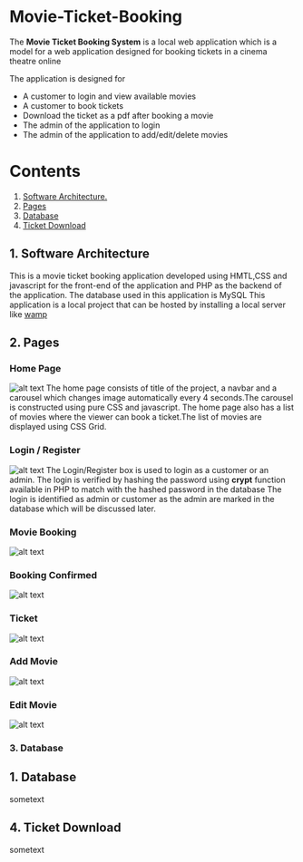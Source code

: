 # Movie-Ticket-Booking

The **Movie Ticket Booking System** is a local web application which is a model for a web application designed for booking tickets in a cinema theatre online

The application is designed for
 - A customer to login and view available movies
 - A customer to book tickets
 - Download the ticket as a pdf after booking a movie
 - The admin of the application to login 
 - The admin of the application to add/edit/delete movies

# Contents

1. [ Software Architecture. ](#arch)
2. [ Pages ](#pages)
3. [ Database ](#db)
4. [ Ticket Download ](#ticket)

<a name="arch"></a>
## 1. Software Architecture

This is a movie ticket booking application developed using HMTL,CSS and javascript for the front-end of the application and PHP as the backend of the application. The database used in this application is MySQL
This application is a local project that can be hosted by installing a local server like [wamp]
  

<a name="pages"></a>
## 2. Pages

### Home Page
![alt text](https://github.com/kumaresh2001/Movie-Ticket-Booking/blob/master/scrnshots/home-page.png?raw=true)
 The home page consists of title of the project, a navbar and a carousel which changes image automatically every 4 seconds.The carousel is constructed using pure CSS and     javascript. The home page also has a list of movies where the viewer can book a ticket.The list of movies are displayed using CSS Grid.
 
 ### Login / Register
 ![alt text](https://github.com/kumaresh2001/Movie-Ticket-Booking/blob/master/scrnshots/login-box.png?raw=true)
 The Login/Register box is used to login as a customer or an admin. The login is verified by hashing the password using **crypt** function available in PHP to match with the hashed password in the database
 The login is identified as admin or customer as the admin are marked in the database which will be discussed later.
 
 ### Movie Booking
 ![alt text](https://github.com/kumaresh2001/Movie-Ticket-Booking/blob/master/scrnshots/book-ticket.png?raw=true)
 ### Booking Confirmed
 ![alt text](https://github.com/kumaresh2001/Movie-Ticket-Booking/blob/master/scrnshots/booking-confirmed.png?raw=true)
 ### Ticket
  ![alt text](https://github.com/kumaresh2001/Movie-Ticket-Booking/blob/master/scrnshots/ticket-pdf.png?raw=true)
 ### Add Movie
  ![alt text](https://github.com/kumaresh2001/Movie-Ticket-Booking/blob/master/scrnshots/add-movie.png?raw=true)
 ### Edit Movie
  ![alt text](https://github.com/kumaresh2001/Movie-Ticket-Booking/blob/master/scrnshots/edit-movie.png?raw=true)







### 3. Database
<a name="db"></a>
## 1. Database

sometext

<a name="ticket"></a>
## 4. Ticket Download

sometext



  
  
  
  
  
  
  
  
  
  [wamp]:  https://www.wampserver.com/en/
